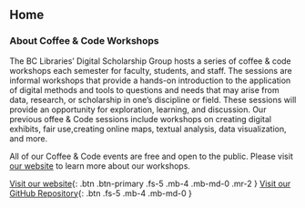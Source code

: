## Home
### About Coffee & Code Workshops

The BC Libraries’ Digital Scholarship Group hosts a series of coffee & code workshops each semester for faculty, students, and staff. The sessions are informal workshops that provide a hands-on introduction to the application of digital methods and tools to questions and needs that may arise from data, research, or scholarship in one’s discipline or field. These sessions will provide an opportunity for exploration, learning, and discussion. Our previous offee & Code sessions include workshops on creating digital exhibits, fair use,creating online maps, textual analysis, data visualization, and more. 

All of our Coffee & Code events are free and open to the public. Please visit [our website](https://ds.bc.edu/2019-spring-events/) to learn more about our workshops.



[Visit our website](https://ds.bc.edu){: .btn .btn-primary .fs-5 .mb-4 .mb-md-0 .mr-2 }   [Visit our GitHub Repository](https://github.com/BCDigSchol/coffee-code){: .btn .fs-5 .mb-4 .mb-md-0 }
